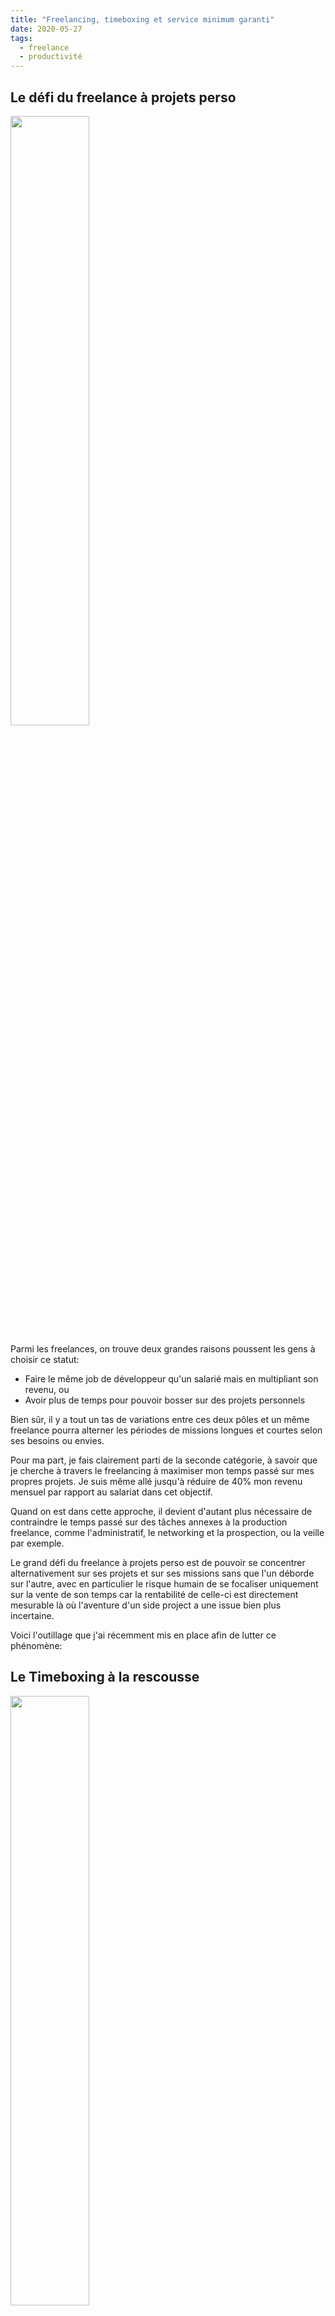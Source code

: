 ```yaml
---
title: "Freelancing, timeboxing et service minimum garanti"
date: 2020-05-27
tags:
  - freelance
  - productivité
---
```


## Le défi du freelance à projets perso

<img src="https://media.giphy.com/media/1y5YOGx8gpyoM/source.gif" width="50%" />

Parmi les freelances, on trouve deux grandes raisons poussent les gens à choisir ce statut:
- Faire le même job de développeur qu'un salarié mais en multipliant son revenu,
ou
- Avoir plus de temps pour pouvoir bosser sur des projets personnels

Bien sûr, il y a tout un tas de variations entre ces deux pôles et un même freelance pourra alterner les périodes de missions longues et courtes selon ses besoins ou envies.

Pour ma part, je fais clairement parti de la seconde catégorie, à savoir que je cherche à travers le freelancing à maximiser mon temps passé sur mes propres projets. Je suis même allé jusqu'à réduire de 40% mon revenu mensuel par rapport au salariat dans cet objectif.

Quand on est dans cette approche, il devient d'autant plus nécessaire de contraindre le temps passé sur des tâches annexes à la production freelance, comme l'administratif, le networking et la prospection, ou la veille par exemple.

Le grand défi du freelance à projets perso est de pouvoir se concentrer alternativement sur ses projets et sur ses missions sans que l'un déborde sur l'autre, avec en particulier le risque humain de se focaliser uniquement sur la vente de son temps car la rentabilité de celle-ci est directement mesurable là où l'aventure d'un side project a une issue bien plus incertaine.

Voici l'outillage que j'ai récemment mis en place afin de lutter ce phénomène:

## Le Timeboxing à la rescousse

<img src="https://media.giphy.com/media/10SAlsUFbyl5Dy/source.gif" width="50%" />

Le timeboxing est une technique de productivité bien connue, on pourra citer comme exemple Elon Musk qui cadre toutes ses activités de la journée en créneaux de 5 minutes.

On distinguera:
- le timeboxing soft: où l'on s'assure qu'une quantité de temps a été alloué sur un sujet précis, mais cela peut déborder en quantité si nécéssaire et si possible.
- le timeboxing hard: où quoi que l'on fasse, le créneau qui a été décidé en amont ne sera pas étendu, et la tâche en cours sera terminée / envoyée à la fin.

Cette technique pourrait tout à fait être une solution viable à notre problème de freelance qui jongle sur plusieurs sujets et souhaiterait en contraindre certains.
C'est en tout cas ce que je vais tenter de mettre en place dans les semaines à venir.

## Le service minimum garanti appliqué au freelance

<img src="https://media.giphy.com/media/Btn42lfKKrOzS/source.gif" width="50%" />

Ce site n'est pas mon premier essai en matière de blogging. Généralement cela se termine en site vitrine car je n'ai pas sû maintenir un rythme régulier de publication.
Face au perfectionnisme qui tend plutôt à ne jamais publier, le timeboxing hard semble être un bon outil pour s'assurer d'exécuter ce genre de tâche.

Au moment de faire la liste des services que je souhaite garantir pour mes clients et mon activité de freelance en général, j'ai donc intégré cette tâche de rédaction.

Voici la liste du service minimum garanti que je souhaite assurer:
- répondre à tous mes emails en 24h max (hors dimanche)
- traiter l'administratif, la comptabilité, etc. une fois la semaine
- écrire un article par semaine sur ce site
- consulter Linkedin tous les jours (hors dimanche)

Et voici les règles de timeboxing que je m'impose afin d'assurer un service minimum garanti:
- Chaque jour, en début d'après-midi lorsque la digestion pointe son nez, timeboxing soft de 30 minutes:
	- Traitement des emails
	- Connexion LinkedIn
	- Veille informative
	- Appel networking si besoin (prospect, recruteur, confrère...)

- Une fois par semaine, timeboxing de 4 heures:
	- 2 heures de hard timeboxing pour écrire un article sur ce site, puis
	- 2 heures de soft timeboxing pour gérer l'administratif et effectuer une veille technique sur les articles collectés durant la semaine

On arrive donc à 7h par semaine.

Je vais tenir un décompte du temps réellement passé, et je ferais bilan d'étape d'ici quelques temps.
N'hésitez pas à me suivre sur LinkedIn si vous souhaitez voir les résultats.
